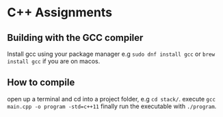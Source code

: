 # C++ Assignments

## Building with the GCC compiler
Install gcc using your package manager e.g `sudo dnf install gcc` or `brew install gcc` if you are on macos.

## How to compile
open up a terminal and cd into a project folder, e.g `cd stack/`.
execute `gcc main.cpp -o program -std=c++11`
finally run the executable with `./program`.
